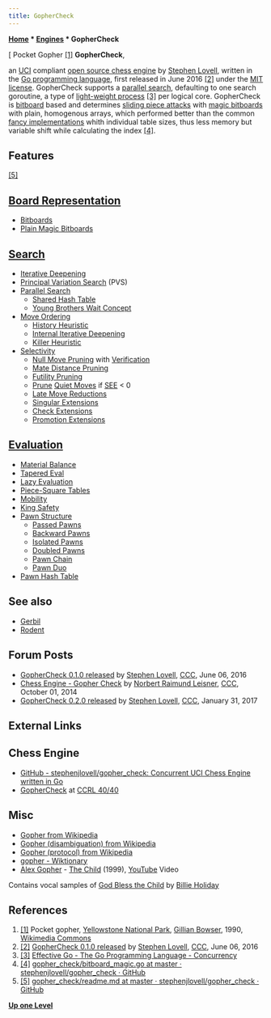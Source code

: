 ```yaml
---
title: GopherCheck
---
```

**[Home](Home "Home") * [Engines](Engines "Engines") * GopherCheck**

\[ Pocket Gopher <a id="cite-note-1" href="#cite-ref-1">[1]</a>
**GopherCheck**,

an [UCI](UCI "UCI") compliant [open source chess engine](Category:Open_Source "Category:Open Source") by [Stephen Lovell](index.php?title=Stephen_Lovell&action=edit&redlink=1 "Stephen Lovell (page does not exist)"), written in the [Go programming language](</Go_(Programming_Language)> "Go (Programming Language)"), first released in June 2016 <a id="cite-note-2" href="#cite-ref-2">[2]</a> under the [MIT license](Massachusetts_Institute_of_Technology#License "Massachusetts Institute of Technology").
GopherCheck supports a [parallel search](Parallel_Search "Parallel Search"), defaulting to one search goroutine, a type of [light-weight process](https://en.wikipedia.org/wiki/Light-weight_process) <a id="cite-note-3" href="#cite-ref-3">[3]</a>
per logical core. GopherCheck is [bitboard](Bitboards "Bitboards") based and determines [sliding piece attacks](Sliding_Piece_Attacks "Sliding Piece Attacks") with [magic bitboards](Magic_Bitboards "Magic Bitboards") with plain, homogenous arrays, which performed better than the common [fancy implementations](Magic_Bitboards#Fancy "Magic Bitboards") whith individual table sizes, thus less memory but variable shift while calculating the index <a id="cite-note-4" href="#cite-ref-4">[4]</a>.

## Features

<a id="cite-note-5" href="#cite-ref-5">[5]</a>

## [Board Representation](Board_Representation "Board Representation")

- [Bitboards](Bitboards "Bitboards")
- [Plain Magic Bitboards](Magic_Bitboards#Plain "Magic Bitboards")

## [Search](Search "Search")

- [Iterative Deepening](Iterative_Deepening "Iterative Deepening")
- [Principal Variation Search](Principal_Variation_Search "Principal Variation Search") (PVS)
- [Parallel Search](Parallel_Search "Parallel Search")
  - [Shared Hash Table](Shared_Hash_Table "Shared Hash Table")
  - [Young Brothers Wait Concept](Young_Brothers_Wait_Concept "Young Brothers Wait Concept")
- [Move Ordering](Move_Ordering "Move Ordering")
  - [History Heuristic](History_Heuristic "History Heuristic")
  - [Internal Iterative Deepening](Internal_Iterative_Deepening "Internal Iterative Deepening")
  - [Killer Heuristic](Killer_Heuristic "Killer Heuristic")
- [Selectivity](Selectivity "Selectivity")
  - [Null Move Pruning](Null_Move_Pruning "Null Move Pruning") with [Verification](Null_Move_Pruning#ZugzwangVerification "Null Move Pruning")
  - [Mate Distance Pruning](Mate_Distance_Pruning "Mate Distance Pruning")
  - [Futility Pruning](Futility_Pruning "Futility Pruning")
  - [Prune](Pruning "Pruning") [Quiet Moves](Quiet_Moves "Quiet Moves") if [SEE](Static_Exchange_Evaluation "Static Exchange Evaluation") \< 0
  - [Late Move Reductions](Late_Move_Reductions "Late Move Reductions")
  - [Singular Extensions](Singular_Extensions "Singular Extensions")
  - [Check Extensions](Check_Extensions "Check Extensions")
  - [Promotion Extensions](Promotions "Promotions")

## [Evaluation](Evaluation "Evaluation")

- [Material Balance](Material "Material")
- [Tapered Eval](Tapered_Eval "Tapered Eval")
- [Lazy Evaluation](Lazy_Evaluation "Lazy Evaluation")
- [Piece-Square Tables](Piece-Square_Tables "Piece-Square Tables")
- [Mobility](Mobility "Mobility")
- [King Safety](King_Safety "King Safety")
- [Pawn Structure](Pawn_Structure "Pawn Structure")
  - [Passed Pawns](Passed_Pawn "Passed Pawn")
  - [Backward Pawns](Backward_Pawn "Backward Pawn")
  - [Isolated Pawns](Isolated_Pawn "Isolated Pawn")
  - [Doubled Pawns](Doubled_Pawn "Doubled Pawn")
  - [Pawn Chain](Pawn_Chain "Pawn Chain")
  - [Pawn Duo](</Duo_Trio_Quart_(Bitboards)> "Duo Trio Quart (Bitboards)")
- [Pawn Hash Table](Pawn_Hash_Table "Pawn Hash Table")

## See also

- [Gerbil](Gerbil "Gerbil")
- [Rodent](Rodent "Rodent")

## Forum Posts

- [GopherCheck 0.1.0 released](http://www.talkchess.com/forum/viewtopic.php?t=60378) by [Stephen Lovell](index.php?title=Stephen_Lovell&action=edit&redlink=1 "Stephen Lovell (page does not exist)"), [CCC](CCC "CCC"), June 06, 2016
- [Chess Engine - Gopher Check](http://www.talkchess.com/forum/viewtopic.php?t=53903) by [Norbert Raimund Leisner](Norbert_Raimund_Leisner "Norbert Raimund Leisner"), [CCC](CCC "CCC"), October 01, 2014
- [GopherCheck 0.2.0 released](http://www.talkchess.com/forum/viewtopic.php?t=62998) by [Stephen Lovell](index.php?title=Stephen_Lovell&action=edit&redlink=1 "Stephen Lovell (page does not exist)"), [CCC](CCC "CCC"), January 31, 2017

## External Links

## Chess Engine

- [GitHub - stephenjlovell/gopher_check: Concurrent UCI Chess Engine written in Go](https://github.com/stephenjlovell/gopher_check)
- [GopherCheck](https://ccrl.chessdom.com/ccrl/4040/cgi/compare_engines.cgi?family=GopherCheck&print=Rating+list&print=Results+table&print=LOS+table&print=Ponder+hit+table&print=Eval+difference+table&print=Comopp+gamenum+table&print=Overlap+table&print=Score+with+common+opponents) at [CCRL 40/40](CCRL "CCRL")

## Misc

- [Gopher from Wikipedia](https://en.wikipedia.org/wiki/Gopher)
- [Gopher (disambiguation) from Wikipedia](<https://en.wikipedia.org/wiki/Gopher_(disambiguation)>)
- [Gopher (protocol) from Wikipedia](<https://en.wikipedia.org/wiki/Gopher_(protocol)>)
- [gopher - Wiktionary](https://en.wiktionary.org/wiki/gopher)
- [Alex Gopher](https://en.wikipedia.org/wiki/Alex_Gopher) - [The Child](https://www.discogs.com/de/Alex-Gopher-The-Child/master/89389) (1999), [YouTube](https://en.wikipedia.org/wiki/YouTube) Video

Contains vocal samples of [God Bless the Child](<https://en.wikipedia.org/wiki/God_Bless_the_Child_(Billie_Holiday_song)>) by [Billie Holiday](Category:Billie_Holiday "Category:Billie Holiday")

## References

1. <a id="cite-ref-1" href="#cite-note-1">[1]</a> Pocket gopher, [Yellowstone National Park](https://en.wikipedia.org/wiki/Yellowstone_National_Park), [Gillian Bowser](https://source.colostate.edu/research-scientist-gillian-bowser-lauded-commitment-diversity-science/), 1990, [Wikimedia Commons](https://en.wikipedia.org/wiki/Wikimedia_Commons)
1. <a id="cite-ref-2" href="#cite-note-2">[2]</a>  [GopherCheck 0.1.0 released](http://www.talkchess.com/forum/viewtopic.php?t=60378) by [Stephen Lovell](index.php?title=Stephen_Lovell&action=edit&redlink=1 "Stephen Lovell (page does not exist)"), [CCC](CCC "CCC"), June 06, 2016
1. <a id="cite-ref-3" href="#cite-note-3">[3]</a> [Effective Go - The Go Programming Language - Concurrency](https://golang.org/doc/effective_go.html#concurrency)
1. <a id="cite-ref-4" href="#cite-note-4">[4]</a> [gopher_check/bitboard_magic.go at master · stephenjlovell/gopher_check · GitHub](https://github.com/stephenjlovell/gopher_check/blob/master/bitboard_magic.go)
1. <a id="cite-ref-5" href="#cite-note-5">[5]</a> [gopher_check/readme.md at master · stephenjlovell/gopher_check · GitHub](https://github.com/stephenjlovell/gopher_check/blob/master/readme.md)

**[Up one Level](Engines "Engines")**

